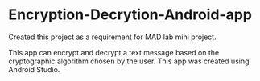 # Encryption-Decrytion-Android-app
Created this project as a requirement for MAD lab mini project.

This app can encrypt and decrypt a text message based on the cryptographic algorithm chosen by the user.
This app was created using Android Studio. 
